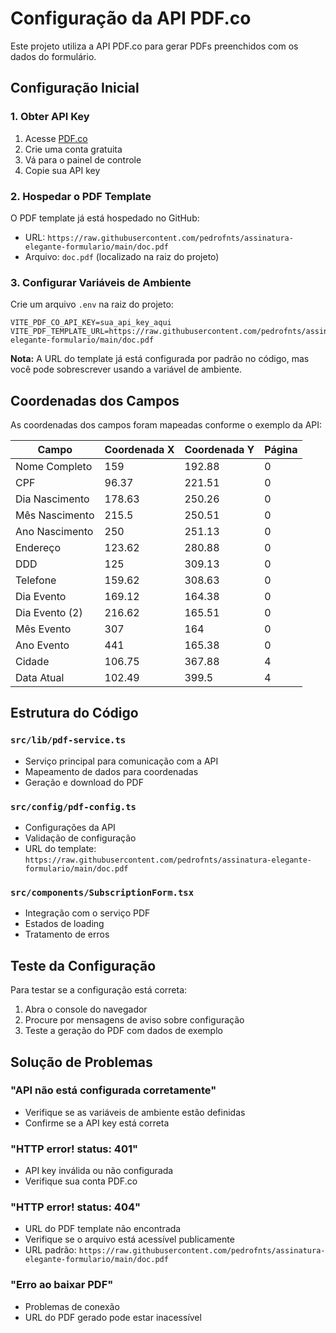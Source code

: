 # Configuração da API PDF.co

Este projeto utiliza a API PDF.co para gerar PDFs preenchidos com os dados do formulário.

## Configuração Inicial

### 1. Obter API Key

1. Acesse [PDF.co](https://pdf.co)
2. Crie uma conta gratuita
3. Vá para o painel de controle
4. Copie sua API key

### 2. Hospedar o PDF Template

O PDF template já está hospedado no GitHub:
- URL: `https://raw.githubusercontent.com/pedrofnts/assinatura-elegante-formulario/main/doc.pdf`
- Arquivo: `doc.pdf` (localizado na raiz do projeto)

### 3. Configurar Variáveis de Ambiente

Crie um arquivo `.env` na raiz do projeto:

```env
VITE_PDF_CO_API_KEY=sua_api_key_aqui
VITE_PDF_TEMPLATE_URL=https://raw.githubusercontent.com/pedrofnts/assinatura-elegante-formulario/main/doc.pdf
```

**Nota:** A URL do template já está configurada por padrão no código, mas você pode sobrescrever usando a variável de ambiente.

## Coordenadas dos Campos

As coordenadas dos campos foram mapeadas conforme o exemplo da API:

| Campo | Coordenada X | Coordenada Y | Página |
|-------|-------------|-------------|---------|
| Nome Completo | 159 | 192.88 | 0 |
| CPF | 96.37 | 221.51 | 0 |
| Dia Nascimento | 178.63 | 250.26 | 0 |
| Mês Nascimento | 215.5 | 250.51 | 0 |
| Ano Nascimento | 250 | 251.13 | 0 |
| Endereço | 123.62 | 280.88 | 0 |
| DDD | 125 | 309.13 | 0 |
| Telefone | 159.62 | 308.63 | 0 |
| Dia Evento | 169.12 | 164.38 | 0 |
| Dia Evento (2) | 216.62 | 165.51 | 0 |
| Mês Evento | 307 | 164 | 0 |
| Ano Evento | 441 | 165.38 | 0 |
| Cidade | 106.75 | 367.88 | 4 |
| Data Atual | 102.49 | 399.5 | 4 |

## Estrutura do Código

### `src/lib/pdf-service.ts`
- Serviço principal para comunicação com a API
- Mapeamento de dados para coordenadas
- Geração e download do PDF

### `src/config/pdf-config.ts`
- Configurações da API
- Validação de configuração
- URL do template: `https://raw.githubusercontent.com/pedrofnts/assinatura-elegante-formulario/main/doc.pdf`

### `src/components/SubscriptionForm.tsx`
- Integração com o serviço PDF
- Estados de loading
- Tratamento de erros

## Teste da Configuração

Para testar se a configuração está correta:

1. Abra o console do navegador
2. Procure por mensagens de aviso sobre configuração
3. Teste a geração do PDF com dados de exemplo

## Solução de Problemas

### "API não está configurada corretamente"
- Verifique se as variáveis de ambiente estão definidas
- Confirme se a API key está correta

### "HTTP error! status: 401"
- API key inválida ou não configurada
- Verifique sua conta PDF.co

### "HTTP error! status: 404"
- URL do PDF template não encontrada
- Verifique se o arquivo está acessível publicamente
- URL padrão: `https://raw.githubusercontent.com/pedrofnts/assinatura-elegante-formulario/main/doc.pdf`

### "Erro ao baixar PDF"
- Problemas de conexão
- URL do PDF gerado pode estar inacessível 